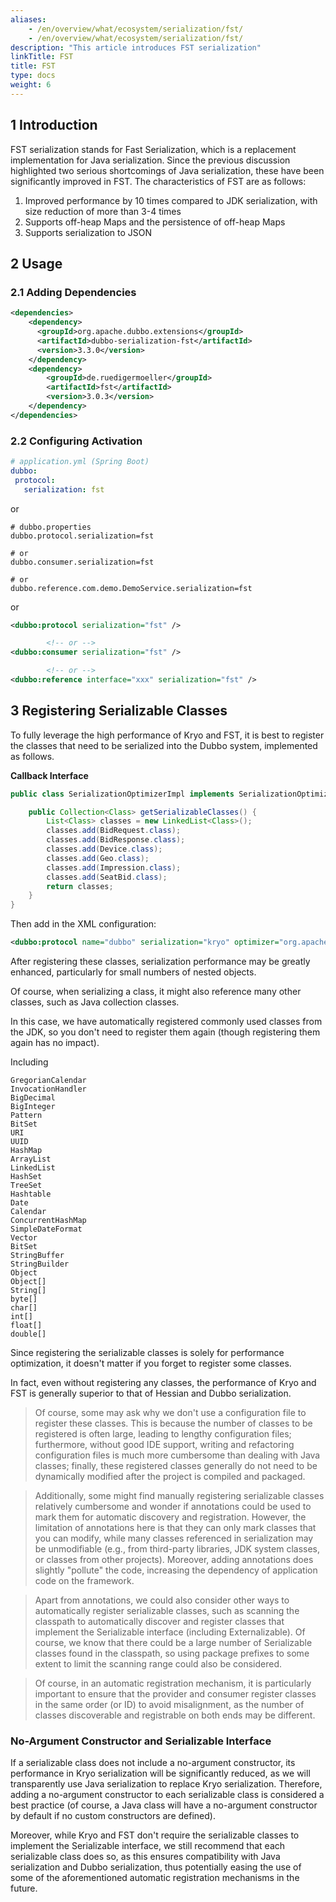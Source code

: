 ```yaml
---
aliases:
    - /en/overview/what/ecosystem/serialization/fst/
    - /en/overview/what/ecosystem/serialization/fst/
description: "This article introduces FST serialization"
linkTitle: FST
title: FST
type: docs
weight: 6
---
```


## 1 Introduction

FST serialization stands for Fast Serialization, which is a replacement implementation for Java serialization. Since the previous discussion highlighted two serious shortcomings of Java serialization, these have been significantly improved in FST. The characteristics of FST are as follows:

1. Improved performance by 10 times compared to JDK serialization, with size reduction of more than 3-4 times
2. Supports off-heap Maps and the persistence of off-heap Maps
3. Supports serialization to JSON

## 2 Usage

### 2.1 Adding Dependencies

```xml
<dependencies>
    <dependency>
      <groupId>org.apache.dubbo.extensions</groupId>
      <artifactId>dubbo-serialization-fst</artifactId>
      <version>3.3.0</version>
    </dependency>
    <dependency>
        <groupId>de.ruedigermoeller</groupId>
        <artifactId>fst</artifactId>
        <version>3.0.3</version>
    </dependency>
</dependencies>
```

### 2.2 Configuring Activation

```yaml
# application.yml (Spring Boot)
dubbo:
 protocol:
   serialization: fst
```
or
```properties
# dubbo.properties
dubbo.protocol.serialization=fst

# or
dubbo.consumer.serialization=fst

# or
dubbo.reference.com.demo.DemoService.serialization=fst
```
or
```xml
<dubbo:protocol serialization="fst" />

        <!-- or -->
<dubbo:consumer serialization="fst" />

        <!-- or -->
<dubbo:reference interface="xxx" serialization="fst" />
```

## 3 Registering Serializable Classes

To fully leverage the high performance of Kryo and FST, it is best to register the classes that need to be serialized into the Dubbo system, implemented as follows.

**Callback Interface**
```java
public class SerializationOptimizerImpl implements SerializationOptimizer {

    public Collection<Class> getSerializableClasses() {
        List<Class> classes = new LinkedList<Class>();
        classes.add(BidRequest.class);
        classes.add(BidResponse.class);
        classes.add(Device.class);
        classes.add(Geo.class);
        classes.add(Impression.class);
        classes.add(SeatBid.class);
        return classes;
    }
}
```

Then add in the XML configuration:

```xml
<dubbo:protocol name="dubbo" serialization="kryo" optimizer="org.apache.dubbo.demo.SerializationOptimizerImpl"/>
```

After registering these classes, serialization performance may be greatly enhanced, particularly for small numbers of nested objects.

Of course, when serializing a class, it might also reference many other classes, such as Java collection classes.

In this case, we have automatically registered commonly used classes from the JDK, so you don't need to register them again (though registering them again has no impact).

Including
```
GregorianCalendar
InvocationHandler
BigDecimal
BigInteger
Pattern
BitSet
URI
UUID
HashMap
ArrayList
LinkedList
HashSet
TreeSet
Hashtable
Date
Calendar
ConcurrentHashMap
SimpleDateFormat
Vector
BitSet
StringBuffer
StringBuilder
Object
Object[]
String[]
byte[]
char[]
int[]
float[]
double[]
```

Since registering the serializable classes is solely for performance optimization, it doesn't matter if you forget to register some classes.

In fact, even without registering any classes, the performance of Kryo and FST is generally superior to that of Hessian and Dubbo serialization.

> Of course, some may ask why we don't use a configuration file to register these classes. This is because the number of classes to be registered is often large, leading to lengthy configuration files; furthermore, without good IDE support, writing and refactoring configuration files is much more cumbersome than dealing with Java classes; finally, these registered classes generally do not need to be dynamically modified after the project is compiled and packaged.

> Additionally, some might find manually registering serializable classes relatively cumbersome and wonder if annotations could be used to mark them for automatic discovery and registration. However, the limitation of annotations here is that they can only mark classes that you can modify, while many classes referenced in serialization may be unmodifiable (e.g., from third-party libraries, JDK system classes, or classes from other projects). Moreover, adding annotations does slightly "pollute" the code, increasing the dependency of application code on the framework.

> Apart from annotations, we could also consider other ways to automatically register serializable classes, such as scanning the classpath to automatically discover and register classes that implement the Serializable interface (including Externalizable). Of course, we know that there could be a large number of Serializable classes found in the classpath, so using package prefixes to some extent to limit the scanning range could also be considered.

> Of course, in an automatic registration mechanism, it is particularly important to ensure that the provider and consumer register classes in the same order (or ID) to avoid misalignment, as the number of classes discoverable and registrable on both ends may be different.

### No-Argument Constructor and Serializable Interface

If a serializable class does not include a no-argument constructor, its performance in Kryo serialization will be significantly reduced, as we will transparently use Java serialization to replace Kryo serialization. Therefore, adding a no-argument constructor to each serializable class is considered a best practice (of course, a Java class will have a no-argument constructor by default if no custom constructors are defined).

Moreover, while Kryo and FST don't require the serializable classes to implement the Serializable interface, we still recommend that each serializable class does so, as this ensures compatibility with Java serialization and Dubbo serialization, thus potentially easing the use of some of the aforementioned automatic registration mechanisms in the future.

